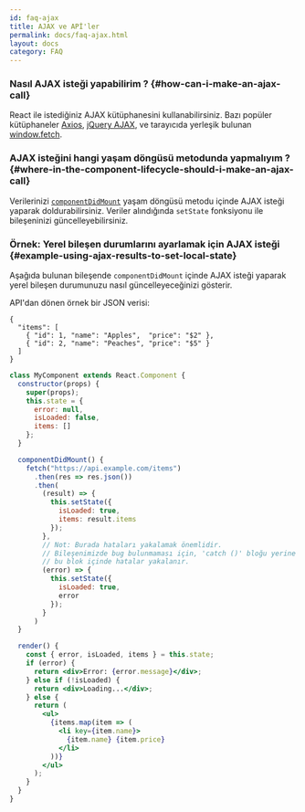 ```yaml
---
id: faq-ajax
title: AJAX ve APİ'ler
permalink: docs/faq-ajax.html
layout: docs
category: FAQ
---
```


### Nasıl AJAX isteği yapabilirim ? {#how-can-i-make-an-ajax-call}

React ile istediğiniz AJAX kütüphanesini kullanabilirsiniz. Bazı popüler kütüphaneler [Axios](https://github.com/axios/axios), [jQuery AJAX](https://api.jquery.com/jQuery.ajax/), ve tarayıcıda yerleşik bulunan [window.fetch](https://developer.mozilla.org/en-US/docs/Web/API/Fetch_API).

### AJAX isteğini hangi yaşam döngüsü metodunda yapmalıyım ? {#where-in-the-component-lifecycle-should-i-make-an-ajax-call}

Verilerinizi [`componentDidMount`](/docs/react-component.html#mounting) yaşam döngüsü metodu içinde AJAX isteği yaparak doldurabilirsiniz. Veriler alındığında `setState` fonksiyonu ile bileşeninizi güncelleyebilirsiniz.

### Örnek: Yerel bileşen durumlarını ayarlamak için AJAX isteği {#example-using-ajax-results-to-set-local-state}

Aşağıda bulunan bileşende `componentDidMount` içinde AJAX isteği yaparak yerel bileşen durumunuzu nasıl güncelleyeceğinizi gösterir. 

API'dan dönen örnek bir JSON verisi:

```
{
  "items": [
    { "id": 1, "name": "Apples",  "price": "$2" },
    { "id": 2, "name": "Peaches", "price": "$5" }
  ] 
}
```

```jsx
class MyComponent extends React.Component {
  constructor(props) {
    super(props);
    this.state = {
      error: null,
      isLoaded: false,
      items: []
    };
  }

  componentDidMount() {
    fetch("https://api.example.com/items")
      .then(res => res.json())
      .then(
        (result) => {
          this.setState({
            isLoaded: true,
            items: result.items
          });
        },
        // Not: Burada hataları yakalamak önemlidir.
        // Bileşenimizde bug bulunmaması için, 'catch ()' bloğu yerine bulunan
        // bu blok içinde hatalar yakalanır.
        (error) => {
          this.setState({
            isLoaded: true,
            error
          });
        }
      )
  }

  render() {
    const { error, isLoaded, items } = this.state;
    if (error) {
      return <div>Error: {error.message}</div>;
    } else if (!isLoaded) {
      return <div>Loading...</div>;
    } else {
      return (
        <ul>
          {items.map(item => (
            <li key={item.name}>
              {item.name} {item.price}
            </li>
          ))}
        </ul>
      );
    }
  }
}
```
